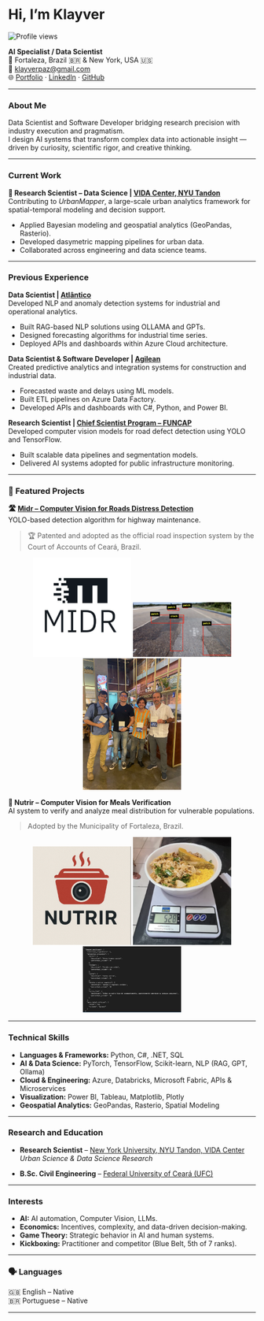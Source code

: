 # Hi, I’m **Klayver**

![Profile views](https://komarev.com/ghpvc/?username=klayverpaz&label=Profile%20views&color=0e75b6&style=flat)


**AI Specialist / Data Scientist**  
📍 Fortaleza, Brazil 🇧🇷 & New York, USA 🇺🇸  
📧 [klayverpaz@gmail.com](mailto:klayverpaz@gmail.com)  
🌐 [Portfolio](https://klayverpaz.github.io/) · [LinkedIn](https://www.linkedin.com/in/klayverpaz/) · [GitHub](https://github.com/klayverpaz)

---

### About Me  
Data Scientist and Software Developer bridging research precision with industry execution and pragmatism.  
I design AI systems that transform complex data into actionable insight — driven by curiosity, scientific rigor, and creative thinking.

---

### Current Work  
**🔹 Research Scientist – Data Science | [VIDA Center, NYU Tandon](https://vida.engineering.nyu.edu/)**  
Contributing to *UrbanMapper*, a large-scale urban analytics framework for spatial-temporal modeling and decision support.

- Applied Bayesian modeling and geospatial analytics (GeoPandas, Rasterio).  
- Developed dasymetric mapping pipelines for urban data.  
- Collaborated across engineering and data science teams.

---

### Previous Experience  

**Data Scientist | [Atlântico](https://www.atlantico.com.br/)**  
Developed NLP and anomaly detection systems for industrial and operational analytics.  
- Built RAG-based NLP solutions using OLLAMA and GPTs.  
- Designed forecasting algorithms for industrial time series.  
- Deployed APIs and dashboards within Azure Cloud architecture.  

**Data Scientist & Software Developer | [Agilean](https://www.agilean.com.br/)**  
Created predictive analytics and integration systems for construction and industrial data.  
- Forecasted waste and delays using ML models.  
- Built ETL pipelines on Azure Data Factory.  
- Developed APIs and dashboards with C#, Python, and Power BI.  

**Research Scientist | [Chief Scientist Program – FUNCAP](https://www.funcap.ce.gov.br/cientista-chefe-de-infraestrutura)**  
Developed computer vision models for road defect detection using YOLO and TensorFlow.  
- Built scalable data pipelines and segmentation models.  
- Delivered AI systems adopted for public infrastructure monitoring.

---

### 🚀 Featured Projects  

**🛣 [Midr – Computer Vision for Roads Distress Detection](https://www.instagram.com/reel/C6wSjDZo3jv/?utm_source=ig_web_copy_link&igsh=MzRlODBiNWFlZA==)**  
YOLO-based detection algorithm for highway maintenance.  
> 🏆 Patented and adopted as the official road inspection system by the Court of Accounts of Ceará, Brazil.

<p align="center">
  <img src="portfolio_media/midr.png" width="200" alt="Midr Logo"/>
  <img src="portfolio_media/patch.png" width="200" alt="Distress Detection"/>
  <img src="portfolio_media/midr_team.png" width="200" alt="Team"/>
</p>

**🍱 Nutrir – Computer Vision for Meals Verification**  
AI system to verify and analyze meal distribution for vulnerable populations.  
> Adopted by the Municipality of Fortaleza, Brazil.

<p align="center">
  <img src="portfolio_media/nutrir.png" width="200" alt="Nutrir Logo"/>
  <img src="portfolio_media/Quentinha.png" width="200" alt="Meal Sample"/>
  <img src="portfolio_media/nutrir_sample.jpeg" width="200" alt="Output Sample"/>
</p>

---

### Technical Skills  

- **Languages & Frameworks:** Python, C#, .NET, SQL  
- **AI & Data Science:** PyTorch, TensorFlow, Scikit-learn, NLP (RAG, GPT, Ollama)  
- **Cloud & Engineering:** Azure, Databricks, Microsoft Fabric, APIs & Microservices  
- **Visualization:** Power BI, Tableau, Matplotlib, Plotly  
- **Geospatial Analytics:** GeoPandas, Rasterio, Spatial Modeling  

---

### Research and Education  

- **Research Scientist** – [New York University, NYU Tandon, VIDA Center](https://engineering.nyu.edu/)  
  *Urban Science & Data Science Research*  

- **B.Sc. Civil Engineering** – [Federal University of Ceará (UFC)](https://www.ufc.br/)  

---

### Interests  

- **AI:** AI automation, Computer Vision, LLMs.  
- **Economics:** Incentives, complexity, and data-driven decision-making.  
- **Game Theory:** Strategic behavior in AI and human systems.  
- **Kickboxing:** Practitioner and competitor (Blue Belt, 5th of 7 ranks).  

---

### 🗣 Languages  

🇬🇧 English – Native  
🇧🇷 Portuguese – Native  

---
